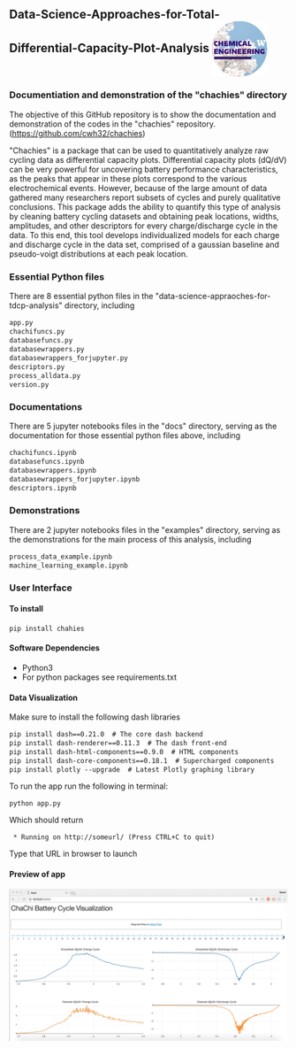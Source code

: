 ## Data-Science-Approaches-for-Total-Differential-Capacity-Plot-Analysis      <img align="center" src="images/UW_ChemE.jpg" width="100"> 
### Documentiation and demonstration of the "chachies" directory
The objective of this GitHub repository is to show the documentation and demonstration of the codes in the "chachies" repository. (https://github.com/cwh32/chachies)

"Chachies" is a package that can be used to quantitatively analyze raw cycling data as differential capacity plots. Differential capacity plots (dQ/dV) can be very powerful for uncovering battery performance characteristics, as the peaks that appear in these plots correspond to the various electrochemical events. However, because of the large amount of data gathered many researchers report subsets of cycles and purely qualitative conclusions. This package adds the ability to quantify this type of analysis by cleaning battery cycling datasets and obtaining peak locations, widths, amplitudes, and other descriptors for every charge/discharge cycle in the data. To this end, this tool develops individualized models for each charge and discharge cycle in the data set, comprised of a gaussian baseline and pseudo-voigt distributions at each peak location.

### Essential Python files
There are 8 essential python files in the "data-science-appraoches-for-tdcp-analysis" directory, including
```
app.py
chachifuncs.py
databasefuncs.py
databasewrappers.py
databasewrappers_forjupyter.py
descriptors.py
process_alldata.py
version.py
```

### Documentations
There are 5 jupyter notebooks files in the "docs" directory, serving as the documentation for those essential python files above, including
```
chachifuncs.ipynb
databasefuncs.ipynb
databasewrappers.ipynb
databasewrappers_forjupyter.ipynb
descriptors.ipynb
```

### Demonstrations
There are 2 jupyter notebooks files in the "examples" directory, serving as the demonstrations for the main process of this analysis, including
```
process_data_example.ipynb
machine_learning_example.ipynb
```

### User Interface
#### To install
```
pip install chahies
```
#### Software Dependencies 
- Python3 
- For python packages see requirements.txt
#### Data Visualization 
Make sure to install the following dash libraries
```
pip install dash==0.21.0  # The core dash backend
pip install dash-renderer==0.11.3  # The dash front-end
pip install dash-html-components==0.9.0  # HTML components
pip install dash-core-components==0.18.1  # Supercharged components
pip install plotly --upgrade  # Latest Plotly graphing library
```

To run the app run the following in terminal:
```
python app.py
```
Which should return
```
 * Running on http://someurl/ (Press CTRL+C to quit)
```
Type that URL in browser to launch
#### Preview of app 
![Preview](images/gif3_interactivegraph.gif)

